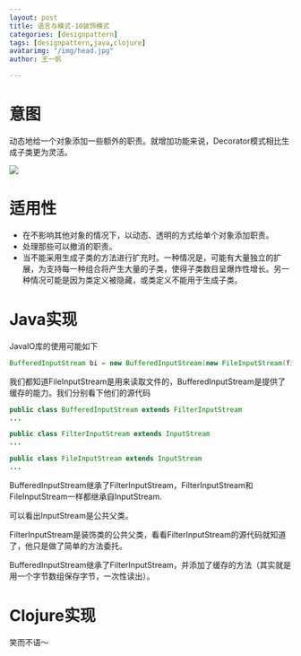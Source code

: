 ```yaml
---
layout: post
title: 语言与模式-10装饰模式
categories: [designpattern]
tags: [designpattern,java,clojure]
avatarimg: "/img/head.jpg"
author: 王一帆

---
```

# 意图

动态地给一个对象添加一些额外的职责。就增加功能来说，Decorator模式相比生成子类更为灵活。

![]({{site.CDN_PATH}}/assets/designpattern/decorator.jpg)

# 适用性

- 在不影响其他对象的情况下，以动态、透明的方式给单个对象添加职责。
- 处理那些可以撤消的职责。
- 当不能采用生成子类的方法进行扩充时。一种情况是，可能有大量独立的扩展，为支持每一种组合将产生大量的子类，使得子类数目呈爆炸性增长。另一种情况可能是因为类定义被隐藏，或类定义不能用于生成子类。

# Java实现

JavaIO库的使用可能如下

```java
BufferedInputStream bi = new BufferedInputStream(new FileInputStream(filename));
```

我们都知道FileInputStream是用来读取文件的，BufferedInputStream是提供了缓存的能力。我们分别看下他们的源代码

```java
public class BufferedInputStream extends FilterInputStream
...

public class FilterInputStream extends InputStream
...

public class FileInputStream extends InputStream
...
```

BufferedInputStream继承了FilterInputStream，FilterInputStream和FileInputStream一样都继承自InputStream.

可以看出InputStream是公共父类。

FilterInputStream是装饰类的公共父类，看看FilterInputStream的源代码就知道了，他只是做了简单的方法委托。

BufferedInputStream继承了FilterInputStream，并添加了缓存的方法（其实就是用一个字节数组保存字节，一次性读出）。

<!-- more -->

# Clojure实现

笑而不语～

